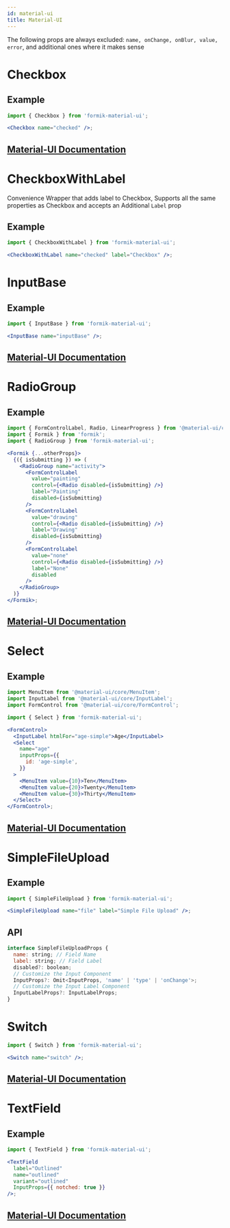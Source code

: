 ```yaml
---
id: material-ui
title: Material-UI
---
```


The following props are always excluded: `name, onChange, onBlur, value, error`, and additional ones where it makes sense

# Checkbox

## Example

```jsx
import { Checkbox } from 'formik-material-ui';

<Checkbox name="checked" />;
```

## [Material-UI Documentation](https://material-ui.com/api/checkbox/)

# CheckboxWithLabel

Convenience Wrapper that adds label to Checkbox, Supports all the same properties as Checkbox and accepts an Additional `Label` prop

## Example

```jsx
import { CheckboxWithLabel } from 'formik-material-ui';

<CheckboxWithLabel name="checked" label="Checkbox" />;
```

# InputBase

## Example

```jsx
import { InputBase } from 'formik-material-ui';

<InputBase name="inputBase" />;
```

## [Material-UI Documentation](https://material-ui.com/api/input-base/)

# RadioGroup

## Example

```jsx
import { FormControlLabel, Radio, LinearProgress } from '@material-ui/core';
import { Formik } from 'formik';
import { RadioGroup } from 'formik-material-ui';

<Formik {...otherProps}>
  {({ isSubmitting }) => (
    <RadioGroup name="activity">
      <FormControlLabel
        value="painting"
        control={<Radio disabled={isSubmitting} />}
        label="Painting"
        disabled={isSubmitting}
      />
      <FormControlLabel
        value="drawing"
        control={<Radio disabled={isSubmitting} />}
        label="Drawing"
        disabled={isSubmitting}
      />
      <FormControlLabel
        value="none"
        control={<Radio disabled={isSubmitting} />}
        label="None"
        disabled
      />
    </RadioGroup>
  )}
</Formik>;
```

## [Material-UI Documentation](https://material-ui.com/api/radio-group/#radiogroup-api)

# Select

## Example

```jsx
import MenuItem from '@material-ui/core/MenuItem';
import InputLabel from '@material-ui/core/InputLabel';
import FormControl from '@material-ui/core/FormControl';

import { Select } from 'formik-material-ui';

<FormControl>
  <InputLabel htmlFor="age-simple">Age</InputLabel>
  <Select
    name="age"
    inputProps={{
      id: 'age-simple',
    }}
  >
    <MenuItem value={10}>Ten</MenuItem>
    <MenuItem value={20}>Twenty</MenuItem>
    <MenuItem value={30}>Thirty</MenuItem>
  </Select>
</FormControl>;
```

## [Material-UI Documentation](https://material-ui.com/api/select/)

# SimpleFileUpload

## Example

```jsx
import { SimpleFileUpload } from 'formik-material-ui';

<SimpleFileUpload name="file" label="Simple File Upload" />;
```

## API

```jsx
interface SimpleFileUploadProps {
  name: string; // Field Name
  label: string; // Field Label
  disabled?: boolean;
  // Customize the Input Component
  InputProps?: Omit<InputProps, 'name' | 'type' | 'onChange'>;
  // Customize the Input Label Component
  InputLabelProps?: InputLabelProps;
}
```

# Switch

```jsx
import { Switch } from 'formik-material-ui';

<Switch name="switch" />;
```

## [Material-UI Documentation](https://material-ui.com/api/select/)

# TextField

## Example

```jsx
import { TextField } from 'formik-material-ui';

<TextField
  label="Outlined"
  name="outlined"
  variant="outlined"
  InputProps={{ notched: true }}
/>;
```

## [Material-UI Documentation](https://material-ui.com/api/text-field/#textfield-api)
